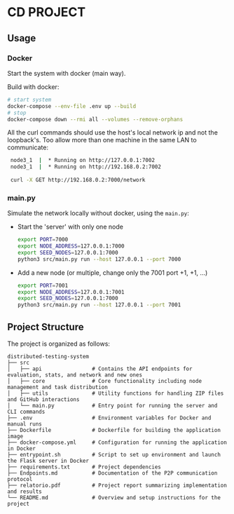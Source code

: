 # CD PROJECT

## Usage

### Docker

Start the system with docker (main way).

Build with docker:

   ```sh
   # start system
   docker-compose --env-file .env up --build
   # stop
   docker-compose down --rmi all --volumes --remove-orphans
   ```

All the curl commands should use the host's local network ip and not the loopback's.
Too allow more than one machine in the same LAN to communicate:
    
   ```sh
    node3_1  |  * Running on http://127.0.0.1:7002
    node3_1  |  * Running on http://192.168.0.2:7002
    
    curl -X GET http://192.168.0.2:7000/network
   ```

### main.py

Simulate the network locally without docker, using the `main.py`:

- Start the 'server' with only one node
    ```sh
    export PORT=7000
    export NODE_ADDRESS=127.0.0.1:7000
    export SEED_NODES=127.0.0.1:7000
    python3 src/main.py run --host 127.0.0.1 --port 7000
    ```
- Add a new node (or multiple, change only the 7001 port +1, +1, ...)
    ```sh
    export PORT=7001
    export NODE_ADDRESS=127.0.0.1:7001
    export SEED_NODES=127.0.0.1:7000
    python3 src/main.py run --host 127.0.0.1 --port 7001
    ```

## Project Structure

The project is organized as follows:

```
distributed-testing-system
├── src
│   ├── api                # Contains the API endpoints for evaluation, stats, and network and new ones
│   ├── core               # Core functionality including node management and task distribution
│   ├── utils              # Utility functions for handling ZIP files and GitHub interactions
│   └── main.py            # Entry point for running the server and CLI commands
├── .env                   # Environment variables for Docker and manual runs
├── Dockerfile             # Dockerfile for building the application image
├── docker-compose.yml     # Configuration for running the application in Docker
├── entrypoint.sh          # Script to set up environment and launch the Flask server in Docker
├── requirements.txt       # Project dependencies
├── Endpoints.md           # Documentation of the P2P communication protocol
├── relatorio.pdf          # Project report summarizing implementation and results
└── README.md              # Overview and setup instructions for the project
```